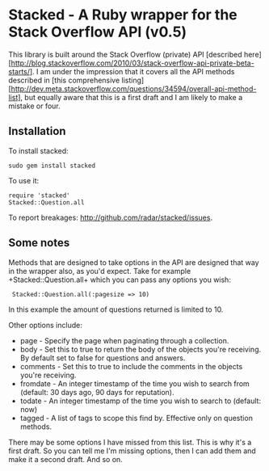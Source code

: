 # Stacked - A Ruby wrapper for the Stack Overflow API (v0.5)

This library is built around the Stack Overflow (private) API [described here][http://blog.stackoverflow.com/2010/03/stack-overflow-api-private-beta-starts/]. I am under the impression that it covers all the API methods described in [this comprehensive listing][http://dev.meta.stackoverflow.com/questions/34594/overall-api-method-list], but equally aware that this is a first draft and I am likely to make a mistake or four.

## Installation

To install stacked:

    sudo gem install stacked

To use it:

    require 'stacked'
    Stacked::Question.all
    
To report breakages: http://github.com/radar/stacked/issues.

## Some notes

Methods that are designed to take options in the API are designed that way in the wrapper also, as you'd expect. Take for example +Stacked::Question.all+ which you can pass any options you wish:

     Stacked::Question.all(:pagesize => 10)

In this example the amount of questions returned is limited to 10. 

Other options include:

* page - Specify the page when paginating through a collection.
* body - Set this to true to return the body of the objects you're receiving. By default set to false for questions and answers.
* comments - Set this to true to include the comments in the objects you're receiving.
* fromdate - An integer timestamp of the time you wish to search from (default: 30 days ago, 90 days for reputation).
* todate - An integer timestamp of the time you wish to search to (default: now)
* tagged - A list of tags to scope this find by. Effective only on question methods.

There may be some options I have missed from this list. This is why it's a first draft. So you can tell me I'm missing options, then I can add them and make it a second draft. And so on.

     